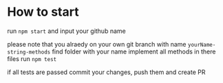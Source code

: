 # How to start

run `npm start` and input your github name

please note that you alraedy on your own git branch with name `yourName-string-methods`
find folder with your name
implement all methods in there files
run `npm test`

if all tests are passed commit your changes, push them and create PR
